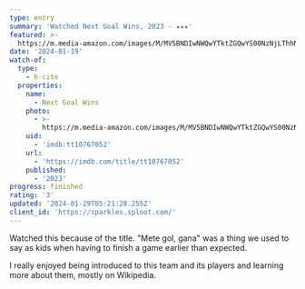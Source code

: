 ```yaml
---
type: entry
summary: 'Watched Next Goal Wins, 2023 - ★★★'
featured: >-
  https://m.media-amazon.com/images/M/MV5BNDIwNWQwYTktZGQwYS00NzNjLThhNDMtODBlYmI5N2E0NjM0XkEyXkFqcGdeQXVyMDM2NDM2MQ@@._V1_SX300.jpg
date: '2024-01-19'
watch-of:
  type:
    - h-cite
  properties:
    name:
      - Next Goal Wins
    photo:
      - >-
        https://m.media-amazon.com/images/M/MV5BNDIwNWQwYTktZGQwYS00NzNjLThhNDMtODBlYmI5N2E0NjM0XkEyXkFqcGdeQXVyMDM2NDM2MQ@@._V1_SX300.jpg
    uid:
      - 'imdb:tt10767052'
    url:
      - 'https://imdb.com/title/tt10767052'
    published:
      - '2023'
progress: finished
rating: '3'
updated: '2024-01-29T05:21:28.255Z'
client_id: 'https://sparkles.sploot.com/'
---
```

Watched this because of the title. "Mete gol, gana" was a thing we used to say as kids when having to finish a game earlier than expected.

I really enjoyed being introduced to this team and its players and learning more about them, mostly on Wikipedia.
